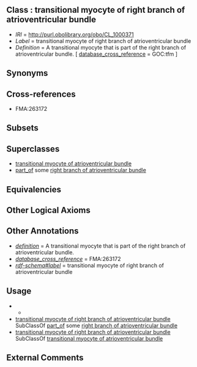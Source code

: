 
## Class : transitional myocyte of right branch of atrioventricular bundle

 * *IRI* = http://purl.obolibrary.org/obo/CL_1000371
 * *Label* = transitional myocyte of right branch of atrioventricular bundle
 * *Definition* = A transitional myocyte that is part of the right branch of atrioventricular bundle. [ [database_cross_reference](../../ef/oboInOwl#hasDbXref.md) = GOC:tfm ]

## Synonyms


## Cross-references

 * FMA:263172

## Subsets


## Superclasses

 * [transitional myocyte of atrioventricular bundle](../../CL/81/CL_1000481.md)
 * [part_of](../../BFO/50/BFO_0000050.md) some [right branch of atrioventricular bundle](../../UBERON/87/UBERON_0005987.md)

## Equivalencies


## Other Logical Axioms


## Other Annotations

 * *[definition](../../IAO/15/IAO_0000115.md)* = A transitional myocyte that is part of the right branch of atrioventricular bundle.
 * *[database_cross_reference](../../ef/oboInOwl#hasDbXref.md)* = FMA:263172
 * *[rdf-schema#label](../../el/rdf-schema#label.md)* = transitional myocyte of right branch of atrioventricular bundle

## Usage

 * -
 * [transitional myocyte of right branch of atrioventricular bundle](../../CL/71/CL_1000371.md) SubClassOf [part_of](../../BFO/50/BFO_0000050.md) some [right branch of atrioventricular bundle](../../UBERON/87/UBERON_0005987.md)
 * [transitional myocyte of right branch of atrioventricular bundle](../../CL/71/CL_1000371.md) SubClassOf [transitional myocyte of atrioventricular bundle](../../CL/81/CL_1000481.md)

## External Comments

